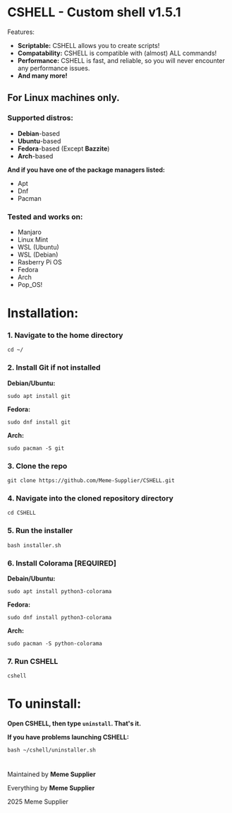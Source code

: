 # CSHELL - Custom shell v1.5.1

Features:

- **Scriptable:** CSHELL allows you to create scripts!
- **Compatability:** CSHELL is compatible with (almost) ALL commands!
- **Performance:** CSHELL is fast, and reliable, so you will never encounter any performance issues.
- **And many more!**

## For **Linux** machines only.
### Supported distros:
- **Debian**-based
- **Ubuntu**-based
- **Fedora**-based (Except **Bazzite**)
- **Arch**-based

**And if you have one of the package managers listed:**
- Apt
- Dnf
- Pacman

### Tested and works on:
- Manjaro
- Linux Mint
- WSL (Ubuntu)
- WSL (Debian)
- Rasberry Pi OS
- Fedora
- Arch
- Pop_OS!

#
# Installation:

### 1. Navigate to the home directory
`cd ~/`

### 2. Install Git if not installed

**Debian/Ubuntu:**

`sudo apt install git`

**Fedora:**

`sudo dnf install git`

**Arch:**

`sudo pacman -S git`

### 3. Clone the repo
`git clone https://github.com/Meme-Supplier/CSHELL.git`

### 4. Navigate into the cloned repository directory
`cd CSHELL`

### 5. Run the installer
`bash installer.sh`

### 6. Install Colorama [REQUIRED]

**Debain/Ubuntu:**

`sudo apt install python3-colorama`

**Fedora:**

`sudo dnf install python3-colorama`

**Arch:**

`sudo pacman -S python-colorama`

### 7. Run CSHELL
`cshell`

#
# To uninstall:
**Open CSHELL, then type `uninstall`. That's it.**

**If you have problems launching CSHELL:**

`bash ~/cshell/uninstaller.sh`

#
Maintained by **Meme Supplier**

Everything by **Meme Supplier**

2025 Meme Supplier
